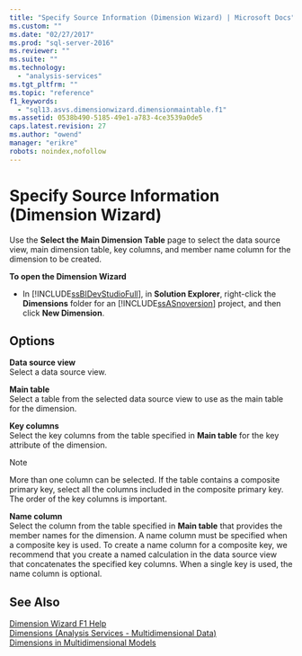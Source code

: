 ```yaml
---
title: "Specify Source Information (Dimension Wizard) | Microsoft Docs"
ms.custom: ""
ms.date: "02/27/2017"
ms.prod: "sql-server-2016"
ms.reviewer: ""
ms.suite: ""
ms.technology: 
  - "analysis-services"
ms.tgt_pltfrm: ""
ms.topic: "reference"
f1_keywords: 
  - "sql13.asvs.dimensionwizard.dimensionmaintable.f1"
ms.assetid: 0538b490-5185-49e1-a783-4ce3539a0de5
caps.latest.revision: 27
ms.author: "owend"
manager: "erikre"
robots: noindex,nofollow
---
```

# Specify Source Information (Dimension Wizard)
  Use the **Select the Main Dimension Table** page to select the data source view, main dimension table, key columns, and member name column for the dimension to be created.  
  
 **To open the Dimension Wizard**  
  
-   In [!INCLUDE[ssBIDevStudioFull](../a9notintoc/includes/ssbidevstudiofull-md.md)], in **Solution Explorer**, right-click the **Dimensions** folder for an [!INCLUDE[ssASnoversion](../a9notintoc/includes/ssasnoversion-md.md)] project, and then click **New Dimension**.  
  
## Options  
 **Data source view**  
 Select a data source view.  
  
 **Main table**  
 Select a table from the selected data source view to use as the main table for the dimension.  
  
 **Key columns**  
 Select the key columns from the table specified in **Main table** for the key attribute of the dimension.  
  
> [!NOTE]  
>  More than one column can be selected. If the table contains a composite primary key, select all the columns included in the composite primary key. The order of the key columns is important.  
  
 **Name column**  
 Select the column from the table specified in **Main table** that provides the member names for the dimension. A name column must be specified when a composite key is used. To create a name column for a composite key, we recommend that you create a named calculation in the data source view that concatenates the specified key columns. When a single key is used, the name column is optional.  
  
## See Also  
 [Dimension Wizard F1 Help](../a9retired/dimension-wizard-f1-help.md)   
 [Dimensions &#40;Analysis Services - Multidimensional Data&#41;](../analysis-services/multidimensional-models-olap-logical-dimension-objects/dimensions-analysis-services-multidimensional-data.md)   
 [Dimensions in Multidimensional Models](../analysis-services/multidimensional-models/dimensions-in-multidimensional-models.md)  
  
  